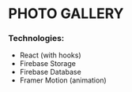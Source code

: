 # PHOTO GALLERY

### Technologies:
- React (with hooks)
- Firebase Storage
- Firebase Database
- Framer Motion (animation) 


